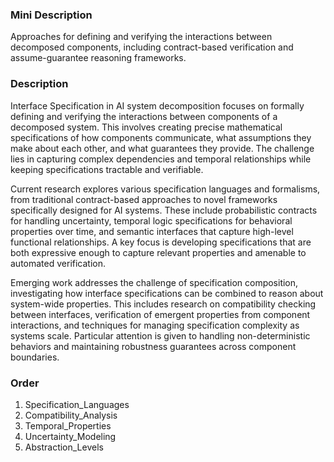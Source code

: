 ### Mini Description

Approaches for defining and verifying the interactions between decomposed components, including contract-based verification and assume-guarantee reasoning frameworks.

### Description

Interface Specification in AI system decomposition focuses on formally defining and verifying the interactions between components of a decomposed system. This involves creating precise mathematical specifications of how components communicate, what assumptions they make about each other, and what guarantees they provide. The challenge lies in capturing complex dependencies and temporal relationships while keeping specifications tractable and verifiable.

Current research explores various specification languages and formalisms, from traditional contract-based approaches to novel frameworks specifically designed for AI systems. These include probabilistic contracts for handling uncertainty, temporal logic specifications for behavioral properties over time, and semantic interfaces that capture high-level functional relationships. A key focus is developing specifications that are both expressive enough to capture relevant properties and amenable to automated verification.

Emerging work addresses the challenge of specification composition, investigating how interface specifications can be combined to reason about system-wide properties. This includes research on compatibility checking between interfaces, verification of emergent properties from component interactions, and techniques for managing specification complexity as systems scale. Particular attention is given to handling non-deterministic behaviors and maintaining robustness guarantees across component boundaries.

### Order

1. Specification_Languages
2. Compatibility_Analysis
3. Temporal_Properties
4. Uncertainty_Modeling
5. Abstraction_Levels
